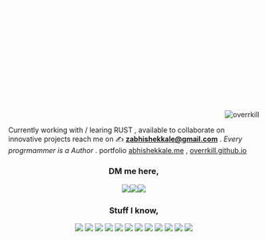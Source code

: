 
<img src="./github-banner.gif" alt="overrkill-banner" />

<p align="right"> <img src="https://komarev.com/ghpvc/?username=overrkill" alt="overrkill" /> </p>


Currently working with / learing RUST , available to collaborate on innovative projects reach me on ✍️ **zabhishekkale@gmail.com** . *Every progrmammer is a Author*  . portfolio [abhishekkale.me](https://abhishekkale.me) , [overrkill.github.io](https://overrkill.github.io) 

<h3 align="center">DM me here, </h3>
<p align="center">
<img src="https://img.shields.io/badge/abhishek%20-%23E4405F.svg?&style=for-the-badge&logo=Instagram&logoColor=white"/><img src="https://img.shields.io/badge/linkedin%20-%230077B5.svg?&style=for-the-badge&logo=linkedin&logoColor=white"/><img src="https://img.shields.io/badge/-Hackerrank-2EC866?style=for-the-badge&logo=HackerRank&logoColor=white"/>
</p>

<h3 align="center"> Stuff I know, </h3>
<p align="center"> 
<img src="https://img.shields.io/badge/c++%20-%2300599C.svg?&style=for-the-badge&logo=c%2B%2B&ogoColor=white"/>
<img src="https://img.shields.io/badge/python%20-%2314354C.svg?&style=for-the-badge&logo=python&logoColor=white"/>
<img src="https://img.shields.io/badge/node.js%20-%2343853D.svg?&style=for-the-badge&logo=node.js&logoColor=white"/>
<img src="https://img.shields.io/badge/rust-%23000000.svg?&style=for-the-badge&logo=rust&logoColor=white"/>
<img src="https://img.shields.io/badge/shell_script%20-%23121011.svg?&style=for-the-badge&logo=gnu-bash&logoColor=white"/>
<img src="https://img.shields.io/badge/javascript%20-%23323330.svg?&style=for-the-badge&logo=javascript&logoColor=%23F7DF1E"/>
<img src="https://img.shields.io/badge/figma%20-%23F24E1E.svg?&style=for-the-badge&logo=figma&logoColor=white"/>
<img src ="https://img.shields.io/badge/MongoDB-%234ea94b.svg?&style=for-the-badge&logo=mongodb&logoColor=white"/>
<img src="https://img.shields.io/badge/mysql-%2300f.svg?&style=for-the-badge&logo=mysql&logoColor=white"/>
<img src="https://img.shields.io/badge/firebase%20-%23039BE5.svg?&style=for-the-badge&logo=firebase"/>
<img src="https://img.shields.io/badge/github%20-%23121011.svg?&style=for-the-badge&logo=github&logoColor=white"/>
<img src="https://img.shields.io/badge/git%20-%23F05033.svg?&style=for-the-badge&logo=git&logoColor=white"/>
</p>

<!--START_SECTION:waka-->
<!--END_SECTION:waka-->
